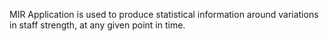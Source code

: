 MIR Application is used to produce statistical information around variations in staff strength, at any given point in time.

